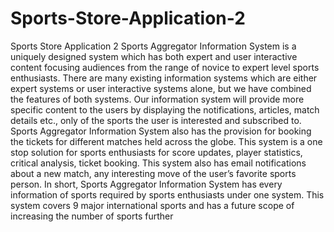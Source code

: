 # Sports-Store-Application-2
Sports Store Application 2
Sports Aggregator Information System is a uniquely designed system which has both expert and user interactive content focusing audiences from the range of novice to expert level sports enthusiasts. There are many existing information systems which are either expert systems or user interactive systems alone, but we have combined the features of both systems. Our information system will provide more specific content to the users by displaying the notifications, articles, match details etc., only of the sports the user is interested and subscribed to. Sports Aggregator Information System also has the provision for booking the tickets for different matches held across the globe. This system is a one stop solution for sports enthusiasts for score updates, player statistics, critical analysis, ticket booking. This system also has email notifications about a new match, any interesting move of the user’s favorite sports person. In short, Sports Aggregator Information System has every information of sports required by sports enthusiasts under one system. This system covers 9 major international sports and has a future scope of increasing the number of sports further
